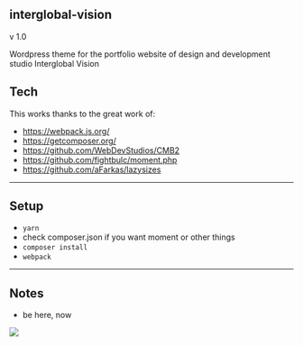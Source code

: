 interglobal-vision
---
v 1.0

Wordpress theme for the portfolio website of design and development studio Interglobal Vision


## Tech

This works thanks to the great work of:

- https://webpack.js.org/
- https://getcomposer.org/
- https://github.com/WebDevStudios/CMB2
- https://github.com/fightbulc/moment.php
- https://github.com/aFarkas/lazysizes

---

## Setup

- `yarn`
- check composer.json if you want moment or other things
- `composer install`
- `webpack`

---

## Notes

- be here, now

![](http://i.imgur.com/G56ITX7.png)
